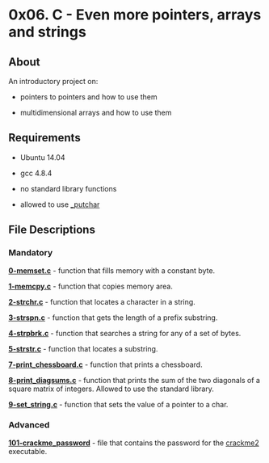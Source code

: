 # 0x06. C - Even more pointers, arrays and strings

## About

An introductory project on:

- pointers to pointers and how to use them

- multidimensional arrays and how to use them

## Requirements

- Ubuntu 14.04

- gcc 4.8.4

- no standard library functions

- allowed to use [_putchar](https://github.com/holbertonschool/_putchar.c/blob/master/_putchar.c)

## File Descriptions

### Mandatory

**[0-memset.c](0-memset.c)** - function that fills memory with a constant byte.



**[1-memcpy.c](1-memcpy.c)** - function that copies memory area.



**[2-strchr.c]()** - function that locates a character in a string.



**[3-strspn.c](3-strspn.c)** - function that gets the length of a prefix substring.



**[4-strpbrk.c](4-strpbrk.c)** - function that searches a string for any of a set of bytes.



**[5-strstr.c](5-strstr.c)** - function that locates a substring.



**[7-print_chessboard.c](7-print_chessboard.c)** - function that prints a chessboard.



**[8-print_diagsums.c](8-print_diagsums.c)** - function that prints the sum of the two diagonals of a square matrix of integers. Allowed to use the standard library.



**[9-set_string.c](9-set_string.c)** - function that sets the value of a pointer to a char.



### Advanced

**[101-crackme_password](101-crackme_password)** - file that contains the password for the [crackme2](https://github.com/holbertonschool/0x06.c) executable.
